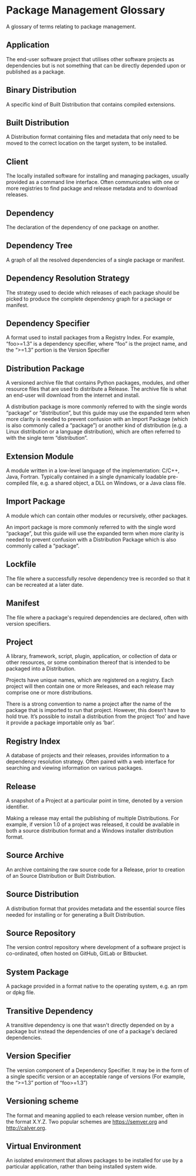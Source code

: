 # Package Management Glossary

A glossary of terms relating to package management.

## Application
  The end-user software project that utilises other software projects as dependencies but is not something that can be directly depended upon or published as a package.

## Binary Distribution
  A specific kind of Built Distribution that contains compiled extensions.

## Built Distribution
  A Distribution format containing files and metadata that only need to be moved to the correct location on the target system, to be installed.

## Client
  The locally installed software for installing and managing packages, usually provided as a command line interface. Often communicates with one or more registries to find package and release metadata and to download releases.

## Dependency
  The declaration of the dependency of one package on another.

## Dependency Tree
  A graph of all the resolved dependencies of a single package or manifest.

## Dependency Resolution Strategy
  The strategy used to decide which releases of each package should be picked to produce the complete dependency graph for a package or manifest.

## Dependency Specifier
  A format used to install packages from a Registry Index. For example, “foo>=1.3” is a dependency specifier, where “foo” is the project name, and the “>=1.3” portion is the Version Specifier

## Distribution Package
  A versioned archive file that contains Python packages, modules, and other resource files that are used to distribute a Release. The archive file is what an end-user will download from the internet and install.

  A distribution package is more commonly referred to with the single words “package” or “distribution”, but this guide may use the expanded term when more clarity is needed to prevent confusion with an Import Package (which is also commonly called a “package”) or another kind of distribution (e.g. a Linux distribution or a language distribution), which are often referred to with the single term “distribution”.

## Extension Module
  A module written in a low-level language of the implementation: C/C++, Java, Fortran. Typically contained in a single dynamically loadable pre-compiled file, e.g. a shared object, a DLL on Windows, or a Java class file.

## Import Package
  A module which can contain other modules or recursively, other packages.

  An import package is more commonly referred to with the single word “package”, but this guide will use the expanded term when more clarity is needed to prevent confusion with a Distribution Package which is also commonly called a “package”.

## Lockfile
  The file where a successfully resolve dependency tree is recorded so that it can be recreated at a later date.

## Manifest
  The file where a package's required dependencies are declared, often with version specifiers.

## Project
  A library, framework, script, plugin, application, or collection of data or other resources, or some combination thereof that is intended to be packaged into a Distribution.

  Projects have unique names, which are registered on a registry. Each project will then contain one or more Releases, and each release may comprise one or more distributions.

 There is a strong convention to name a project after the name of the package that is imported to run that project. However, this doesn’t have to hold true. It’s possible to install a distribution from the project ‘foo’ and have it provide a package importable only as ‘bar’.

## Registry Index
  A database of projects and their releases, provides information to a dependency resolution strategy. Often paired with a web interface for searching and viewing information on various packages.

## Release
  A snapshot of a Project at a particular point in time, denoted by a version identifier.

  Making a release may entail the publishing of multiple Distributions. For example, if version 1.0 of a project was released, it could be available in both a source distribution format and a Windows installer distribution format.

## Source Archive
  An archive containing the raw source code for a Release, prior to creation of an Source Distribution or Built Distribution.

## Source Distribution
  A distribution format that provides metadata and the essential source files needed for installing or for generating a Built Distribution.

## Source Repository
  The version control repository where development of a software project is co-ordinated, often hosted on GitHub, GitLab or Bitbucket.

## System Package
  A package provided in a format native to the operating system, e.g. an rpm or dpkg file.

## Transitive Dependency
  A transitive dependency is one that wasn't directly depended on by a package but instead the dependencies of one of a package's declared dependencies.

## Version Specifier
  The version component of a Dependency Specifier. It may be in the form of a single specific version or an acceptable range of versions (For example, the “>=1.3” portion of “foo>=1.3”)

## Versioning scheme
  The format and meaning applied to each release version number, often in the format X.Y.Z. Two popular schemes are https://semver.org and http://calver.org.

## Virtual Environment
  An isolated environment that allows packages to be installed for use by a particular application, rather than being installed system wide.
